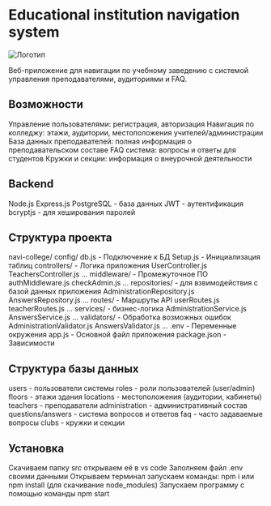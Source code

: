 # Educational institution navigation system
 
![Логотип](https://octodex.github.com/images/orderedlistocat.png "Логотип GitHub")
 
Веб-приложение для навигации по учебному заведению с системой управления преподавателями, аудиториями и FAQ.

## Возможности

Управление пользователями: регистрация, авторизация 
Навигация по колледжу: этажи, аудитории, местоположения учителей/администрации
База данных преподавателей: полная информация о преподавательском составе
FAQ система: вопросы и ответы для студентов
Кружки и секции: информация о внеурочной деятельности

## Backend
Node.js 
Express.js 
PostgreSQL - база данных 
JWT - аутентификация
bcryptjs - для хеширования паролей 

## Структура проекта
navi-college/
    config/ 
        db.js - Подключение к БД 
        Setup.js - Инициализация таблиц
    controllers/ - Логика приложения
        UserController.js
        TeachersController.js
        ...
    middleware/ - Промежуточное ПО
        authMiddleware.js
        checkAdmin.js
        ...
    repositories/ - для взвимодействия с базой данных приложения
        AdministrationRepository.js
        AnswersRepository.js
        ...
    routes/ - Маршруты API
        userRoutes.js
        teacherRoutes.js
        ...
    services/ - бизнес-логика
        AdministrationService.js
        AnswersService.js
        ...
    validators/ - Обработка возможных ошибок 
        AdministrationValidator.js
        AnswersValidator.js
        ...
    .env - Переменные окружения
    app.js - Основной файл приложения
    package.json - Зависимости

## Структура базы данных
users - пользователи системы
roles -  роли пользователей (user/admin)
floors - этажи здания
locations - местоположения (аудитории, кабинеты)
teachers - преподаватели
administration - административный состав
questions/answers - система вопросов и ответов
faq - часто задаваемые вопросы
clubs - кружки и секции

## Установка
Скачиваем папку src открываем её в vs code
Заполняем файл .env своими данными
Открываем терминал запускаем команды: npm i или npm install (для скачивание node_modules)
Запускаем программу с помощью команды npm start